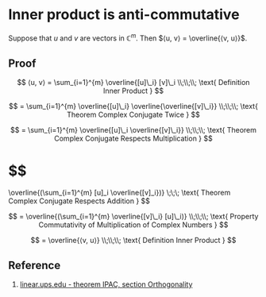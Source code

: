 # Inner product is anti-commutative

Suppose that $u$ and $v$ are vectors in $\mathbb{C}^{m}$. Then $⟨u, v⟩ = \overline{⟨v, u⟩}$.

## Proof

$$
⟨u, v⟩ = \sum_{i=1}^{m} \overline{[u]\_i} [v]\_i
\\;\\;\\;
\text{ Definition Inner Product }
$$

$$
= \sum_{i=1}^{m} \overline{[u]\_i} \overline{\overline{[v]\_i}}
\\;\\;\\;
\text{ Theorem Complex Conjugate Twice }
$$

$$
= \sum_{i=1}^{m} \overline{[u]\_i \overline{[v]\_i}}
\\;\\;\\;
\text{ Theorem Complex Conjugate Respects Multiplication }
$$

$$
=
\overline{(\sum_{i=1}^{m} [u]\_i \overline{[v]\_i})}
\\;\\;\\;
\text{ Theorem Complex Conjugate Respects Addition }
$$

$$
= \overline{(\sum_{i=1}^{m} \overline{[v]\_i} [u]\_i)}
\\;\\;\\;
\text{ Property Commutativity of Multiplication of Complex Numbers }
$$

$$
= \overline{⟨v, u⟩}
\\;\\;\\;
\text{ Definition Inner Product }
$$

## Reference

1. [linear.ups.edu - theorem IPAC, section Orthogonality](http://linear.pugetsound.edu/html/section-O.html)
